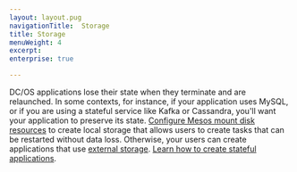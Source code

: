 ```yaml
---
layout: layout.pug
navigationTitle:  Storage
title: Storage
menuWeight: 4
excerpt:
enterprise: true

---
```






DC/OS applications lose their state when they terminate and are relaunched. In some contexts, for instance, if your application uses MySQL, or if you are using a stateful service like Kafka or Cassandra, you'll want your application to preserve its state. [Configure Mesos mount disk resources](/1.7/administration/storage/mount-disk-resources/) to create local storage that allows  users to create tasks that can be restarted without data loss. Otherwise, your users can create applications that use [external storage](/1.7/usage/storage/external-storage/). [Learn how to create stateful applications](/1.7/usage/storage/).
